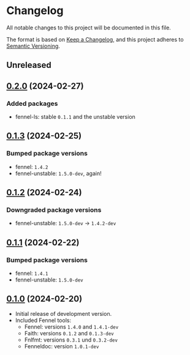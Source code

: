 # Changelog

All notable changes to this project will be documented in this file.

The format is based on [Keep a Changelog][1],
and this project adheres to [Semantic Versioning][2].

[1]: https://keepachangelog.com/en/1.0.0/
[2]: https://semver.org/spec/v2.0.0.html

## Unreleased

## [0.2.0][v0.2.0] (2024-02-27)

### Added packages

- fennel-ls: stable `0.1.1` and the unstable version

## [0.1.3][v0.1.3] (2024-02-25)

### Bumped package versions

- fennel: `1.4.2`
- fennel-unstable: `1.5.0-dev`, again!

## [0.1.2][v0.1.2] (2024-02-24)

### Downgraded package versions

- fennel-unstable: `1.5.0-dev` -> `1.4.2-dev`

## [0.1.1][v0.1.1] (2024-02-22)

### Bumped package versions

- fennel: `1.4.1`
- fennel-unstable: `1.5.0-dev`

## [0.1.0][v0.1.0] (2024-02-20)

- Initial release of development version.
- Included Fennel tools:
  - Fennel: versions `1.4.0` and `1.4.1-dev`
  - Faith: versions `0.1.2` and `0.1.3-dev`
  - Fnlfmt: versions `0.3.1` und `0.3.2-dev`
  - Fenneldoc: version `1.0.1-dev`

[v0.2.0]: https://github.com/m15a/flake-fennel-tools/tree/v0.2.0
[v0.1.3]: https://github.com/m15a/flake-fennel-tools/tree/v0.1.3
[v0.1.2]: https://github.com/m15a/flake-fennel-tools/tree/v0.1.2
[v0.1.1]: https://github.com/m15a/flake-fennel-tools/tree/v0.1.1
[v0.1.0]: https://github.com/m15a/flake-fennel-tools/tree/v0.1.0
